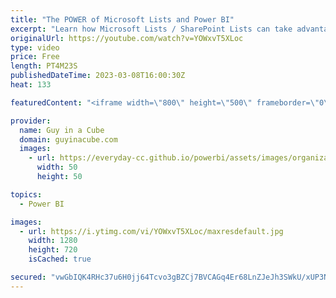 ```yaml
---
title: "The POWER of Microsoft Lists and Power BI"
excerpt: "Learn how Microsoft Lists / SharePoint Lists can take advantage of Power BI! Daniel walks through how easy it is to start using today!  Create a report quickly from a SharePoint list or library https://learn.microsoft.com/power-bi/create-reports/service-quick-create-sharepoint-list  Daniel Glenn: https://twitter.com/DanielGlenn"
originalUrl: https://youtube.com/watch?v=YOWxvT5XLoc
type: video
price: Free
length: PT4M23S
publishedDateTime: 2023-03-08T16:00:30Z
heat: 133

featuredContent: "<iframe width=\"800\" height=\"500\" frameborder=\"0\" src=\"https://www.youtube.com/embed/YOWxvT5XLoc\" allow=\"accelerometer; autoplay; encrypted-media; gyroscope; picture-in-picture\" allowfullscreen></iframe>"

provider:
  name: Guy in a Cube
  domain: guyinacube.com
  images:
    - url: https://everyday-cc.github.io/powerbi/assets/images/organizations/guyinacube.com-50x50.jpg
      width: 50
      height: 50

topics:
  - Power BI

images:
  - url: https://i.ytimg.com/vi/YOWxvT5XLoc/maxresdefault.jpg
    width: 1280
    height: 720
    isCached: true

secured: "vwGbIQK4RHc37u6H0jj64Tcvo3gBZCj7BVCAGq4Er68LnZJeJh3SWkU/xUP3NE7JONmsMT9a/ZBSE+0QUW0QQeCmYNC2LJd/IKPr3kWt2REXxN5ECH4U7vHFvDiKKRLzTJUgecZ6KByPtQB7SZpYFGcKWl6rgWj7i6RAAHwCq3g3ld8Yns2SOwRL5PJ14xuEz51JDugXEV5vBp4LTs95d6FaRq2ZqLFLb2ph2/8pXxlREGT6JAIHYDr3ydMXyag86bxzB9PTGr5FQTCyd+TtZqR5Gg+qU+7ex4kZn+CAcn5v3PGAvEjdegycn/JxGe9uHiaYRnXFSxYXvKT4BhIMMte+bs33HwCg4Wt+oNiVx5C2PDmVGQcrDTPZm6aNfIYF9g23FtbRgh0TOfeUQzYrAGhAzF4KgaoYGQDGJqb6QD4=;Ht+Yw8cri7ogZtqZdibslg=="
---
```


